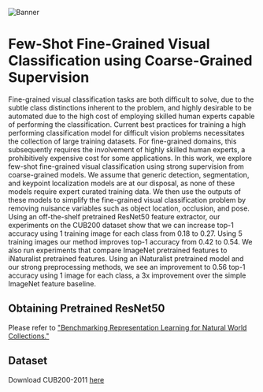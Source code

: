 ![Banner](assets/Kentucky_Warbler_ex.jpeg)
# Few-Shot Fine-Grained Visual Classification using Coarse-Grained Supervision

Fine-grained visual classification tasks are both difficult to solve, due to the subtle class distinctions inherent to the problem, and highly desirable to be automated due to the high cost of employing skilled human experts capable of performing the classification. Current best practices for training a high performing classification model for difficult vision problems necessitates the collection of large training datasets. For fine-grained domains, this subsequently requires the involvement of highly skilled human experts, a prohibitively expensive cost for some applications. In this work, we explore few-shot fine-grained visual classification using strong supervision from coarse-grained models. We assume that generic detection, segmentation, and keypoint localization models are at our  disposal, as none of these models require expert curated training data. We then use the outputs of these models to simplify the fine-grained visual classification problem by removing nuisance variables such as object location, occlusion, and pose. Using an off-the-shelf pretrained ResNet50 feature extractor, our experiments on the CUB200 dataset show that we can increase top-1 accuracy using 1 training image for each class from 0.18 to 0.27. Using 5 training images our method improves top-1 accuracy from 0.42 to 0.54. We also run experiments that compare ImageNet pretrained features to iNaturalist pretrained features. Using an iNaturalist pretrained model and our strong preprocessing methods, we see an improvement to 0.56 top-1 accuracy using 1 image for each class, a 3x improvement over the simple ImageNet feature baseline.

## Obtaining Pretrained ResNet50
Please refer to ["Benchmarking Representation Learning for Natural World Collections."](https://github.com/visipedia/newt/blob/main/benchmark/README.md) 

## Dataset
Download CUB200-2011 [here](http://www.vision.caltech.edu/visipedia/CUB-200-2011.html)
